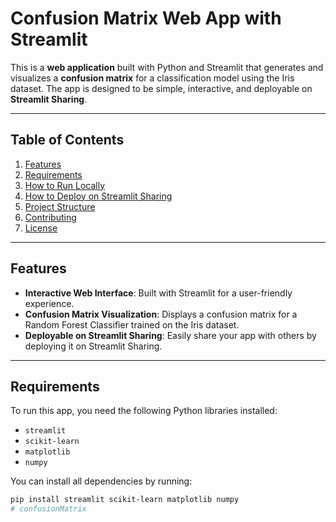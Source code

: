 # Confusion Matrix Web App with Streamlit

This is a **web application** built with Python and Streamlit that generates and visualizes a **confusion matrix** for a classification model using the Iris dataset. The app is designed to be simple, interactive, and deployable on **Streamlit Sharing**.

---

## Table of Contents

1. [Features](#features)
2. [Requirements](#requirements)
3. [How to Run Locally](#how-to-run-locally)
4. [How to Deploy on Streamlit Sharing](#how-to-deploy-on-streamlit-sharing)
5. [Project Structure](#project-structure)
6. [Contributing](#contributing)
7. [License](#license)

---

## Features

- **Interactive Web Interface**: Built with Streamlit for a user-friendly experience.
- **Confusion Matrix Visualization**: Displays a confusion matrix for a Random Forest Classifier trained on the Iris dataset.
- **Deployable on Streamlit Sharing**: Easily share your app with others by deploying it on Streamlit Sharing.

---

## Requirements

To run this app, you need the following Python libraries installed:

- `streamlit`
- `scikit-learn`
- `matplotlib`
- `numpy`

You can install all dependencies by running:

```bash
pip install streamlit scikit-learn matplotlib numpy
# confusionMatrix
